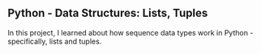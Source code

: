 ## Python - Data Structures: Lists, Tuples

In this project, I learned about how sequence data types work in Python - specifically, lists and tuples.
